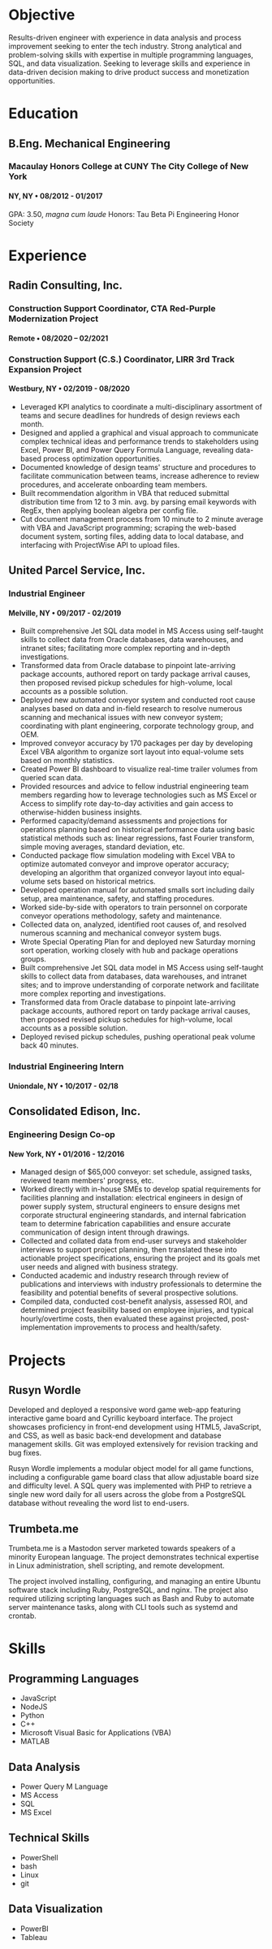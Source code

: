 # Objective

Results-driven engineer with experience in data analysis and process improvement seeking to enter the tech industry. Strong analytical and problem-solving skills with expertise in multiple programming languages, SQL, and data visualization. Seeking to leverage skills and experience in data-driven decision making to drive product success and monetization opportunities.


#  Education

##  B.Eng. Mechanical Engineering
###  Macaulay Honors College at CUNY The City College of New York
####  NY, NY • 08/2012 - 01/2017
GPA: 3.50, *magna cum laude*
Honors: Tau Beta Pi Engineering Honor Society


# Experience

##  Radin Consulting, Inc.
###  Construction Support Coordinator, CTA Red-Purple Modernization Project
####  Remote • 08/2020 – 02/2021
###  Construction Support (C.S.) Coordinator, LIRR 3rd Track Expansion Project
####  Westbury, NY • 02/2019 - 08/2020

- Leveraged KPI analytics to coordinate a multi-disciplinary assortment of teams and secure deadlines for hundreds of design reviews each month.
- Designed and applied a graphical and visual approach to communicate complex technical ideas and performance trends to stakeholders using Excel, Power BI, and Power Query Formula Language, revealing data-based process optimization opportunities. 
- Documented knowledge of design teams' structure and procedures to facilitate communication between teams, increase adherence to review procedures, and accelerate onboarding team members.
- Built recommendation algorithm in VBA that reduced submittal distribution time from 12 to 3 min. avg. by parsing email keywords with RegEx, then applying boolean algebra per config file.
- Cut document management process from 10 minute to 2 minute average with VBA and JavaScript programming; scraping the web-based document system, sorting files, adding data to local database, and interfacing with ProjectWise API to upload files.



##  United Parcel Service, Inc.
###  Industrial Engineer
####  Melville, NY • 09/2017 - 02/2019

- Built comprehensive Jet SQL data model in MS Access using self-taught skills to collect data from Oracle databases, data warehouses, and intranet sites; facilitating more complex reporting and in-depth investigations.
- Transformed data from Oracle database to pinpoint late-arriving package accounts, authored report on tardy package arrival causes, then proposed revised pickup schedules for high-volume, local accounts as a possible solution.
- Deployed new automated conveyor system and conducted root cause analyses based on data and in-field research to resolve numerous scanning and mechanical issues with new conveyor system; coordinating with plant engineering, corporate technology group, and OEM.
- Improved conveyor accuracy by 170 packages per day by developing Excel VBA algorithm to organize sort layout into equal-volume sets based on monthly statistics.
- Created Power BI dashboard to visualize real-time trailer volumes from queried scan data. 
- Provided resources and advice to fellow industrial engineering team members regarding how to leverage technologies such as MS Excel or Access to simplify rote day-to-day activities and gain access to otherwise-hidden business insights.
- Performed capacity/demand assessments and projections for operations planning based on historical performance data using basic statistical methods such as: linear regressions, fast Fourier transform, simple moving averages, standard deviation, etc.
- Conducted package flow simulation modeling with Excel VBA to optimize automated conveyor and improve operator accuracy; developing an algorithm that organized conveyor layout into equal-volume sets based on historical metrics.
- Developed operation manual for automated smalls sort including daily setup, area maintenance, safety, and staffing procedures.
- Worked side-by-side with operators to train personnel on corporate conveyor operations methodology, safety and maintenance.
- Collected data on, analyzed, identified root causes of, and resolved numerous scanning and mechanical conveyor system bugs.
- Wrote Special Operating Plan for and deployed new Saturday morning sort operation, working closely with hub and package operations groups.
- Built comprehensive Jet SQL data model in MS Access using self-taught skills to collect data from databases, data warehouses, and intranet sites; and to improve understanding of corporate network and facilitate more complex reporting and investigations.
- Transformed data from Oracle database to pinpoint late-arriving package accounts, authored report on tardy package arrival causes, then proposed revised pickup schedules for high-volume, local accounts as a possible solution.
- Deployed revised pickup schedules, pushing operational peak volume back 40 minutes.


###  Industrial Engineering Intern
#### Uniondale, NY • 10/2017 - 02/18


## Consolidated Edison, Inc.
###  Engineering Design Co-op
####  New York, NY • 01/2016 - 12/2016

- Managed design of $65,000 conveyor: set schedule, assigned tasks, reviewed team members' progress, etc.
- Worked directly with in-house SMEs to develop spatial requirements for facilities planning and installation: electrical engineers in design of power supply system, structural engineers to ensure designs met corporate structural engineering standards, and internal fabrication team to determine fabrication capabilities and ensure accurate communication of design intent through drawings.
- Collected and collated data from end-user surveys and stakeholder interviews to support project planning, then translated these into actionable project specifications, ensuring the project and its goals met user needs and aligned with business strategy.
- Conducted academic and industry research through review of publications and interviews with industry professionals to determine the feasibility and potential benefits of several prospective solutions.
- Compiled data, conducted cost-benefit analysis, assessed ROI, and determined project feasibility based on employee injuries, and typical hourly/overtime costs, then evaluated these against projected, post-implementation improvements to process and health/safety.



#  Projects
##  Rusyn Wordle

Developed and deployed a responsive word game web-app featuring interactive game board and Cyrillic keyboard interface. The project showcases proficiency in front-end development using HTML5, JavaScript, and CSS, as well as basic back-end development and database management skills. Git was employed extensively for revision tracking and bug fixes.

Rusyn Wordle implements a modular object model for all game functions, including a configurable game board class that allow adjustable board size and difficulty level. A SQL query was implemented with PHP to retrieve a single new word daily for all users across the globe from a PostgreSQL database without revealing the word list to end-users.


##  Trumbeta.me

Trumbeta.me is a Mastodon server marketed towards speakers of a minority European language. The project demonstrates technical expertise in Linux administration, shell scripting, and remote development.

The project involved installing, configuring, and managing an entire Ubuntu software stack including Ruby, PostgreSQL, and nginx. The project also required utilizing scripting languages such as Bash and Ruby to automate server maintenance tasks, along with CLI tools such as systemd and crontab.



# Skills

## Programming Languages
- JavaScript
- NodeJS
- Python
- C++
- Microsoft Visual Basic for Applications (VBA)
- MATLAB

## Data Analysis
- Power Query M Language
- MS Access
- SQL
- MS Excel

## Technical Skills 
- PowerShell
- bash
- Linux
- git


## Data Visualization
- PowerBI
- Tableau
